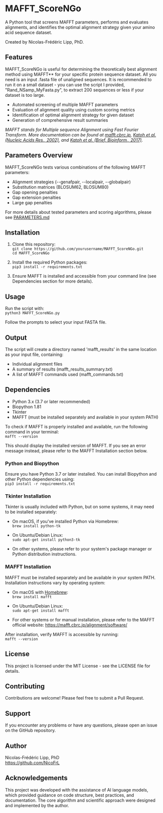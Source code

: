 # MAFFT_ScoreNGo

A Python tool that screens MAFFT parameters, performs and evaluates alignments, and identifies the optimal alignment strategy given your amino acid sequence dataset.

Created by Nicolas-Frédéric Lipp, PhD. 

## Features
MAFFT_ScoreNGo is useful for determining the theoretically best alignment method using MAFFT** for your specific protein sequence dataset. All you need is an input .fasta file of unaligned sequences. It is recommended to run it on a small dataset - you can use the script I provided, "Rand_NSamp_MyFasta.py", to extract 200 sequences or less if your dataset is too large. 

- Automated screening of multiple MAFFT parameters
- Evaluation of alignment quality using custom scoring metrics
- Identification of optimal alignment strategy for given dataset
- Generation of comprehensive result summaries



*MAFFT stands for Multiple sequence Alignment using Fast Fourier Transform. More documentation can be found at [mafft.cbrc.jp](https://mafft.cbrc.jp/alignment/software/algorithms/algorithms.html), [Katoh et al. (Nucleic Acids Res., 2002)](https://doi.org/10.1093%2Fnar%2Fgkf436), and [Katoh et al. (Brief. Bioinform., 2017)](https://doi.org/10.1093/bib/bbx108).*

## Parameters Overview

MAFFT_ScoreNGo tests various combinations of the following MAFFT parameters:
- Alignment strategies (--genafpair, --localpair, --globalpair)
- Substitution matrices (BLOSUM62, BLOSUM80)
- Gap opening penalties
- Gap extension penalties
- Large gap penalties

For more details about tested parameters and scoring algorithms, please see [PARAMETERS.md](./PARAMETERS.md)


## Installation

1. Clone this repository:  
   ```git clone https://github.com/yourusername/MAFFT_ScoreNGo.git```  
   ```cd MAFFT_ScoreNGo```

2. Install the required Python packages:  
   ```pip3 install -r requirements.txt```

3. Ensure MAFFT is installed and accessible from your command line (see Dependencies section for more details).

## Usage

Run the script with:  
```python3 MAFFT_ScoreNGo.py```

Follow the prompts to select your input FASTA file.

## Output

The script will create a directory named 'mafft_results' in the same location as your input file, containing:
- Individual alignment files
- A summary of results (mafft_results_summary.txt)
- A list of MAFFT commands used (mafft_commands.txt)

## Dependencies

- Python 3.x (3.7 or later recommended)
- Biopython 1.81
- Tkinter
- MAFFT (must be installed separately and available in your system PATH)

To check if MAFFT is properly installed and available, run the following command in your terminal:  
```mafft --version```

This should display the installed version of MAFFT. If you see an error message instead, please refer to the MAFFT Installation section below.

### Python and Biopython

Ensure you have Python 3.7 or later installed. You can install Biopython and other Python dependencies using:  
```pip3 install -r requirements.txt```

### Tkinter Installation

Tkinter is usually included with Python, but on some systems, it may need to be installed separately:

- On macOS, if you've installed Python via Homebrew:  
 ```brew install python-tk```

- On Ubuntu/Debian Linux:  
  ```sudo apt-get install python3-tk```

- On other systems, please refer to your system's package manager or Python distribution instructions.

### MAFFT Installation

MAFFT must be installed separately and be available in your system PATH. Installation instructions vary by operating system:

- On macOS with [Homebrew](https://brew.sh):  
  ```brew install mafft```

- On Ubuntu/Debian Linux:  
  ```sudo apt-get install mafft```

- For other systems or for manual installation, please refer to the MAFFT official website: https://mafft.cbrc.jp/alignment/software/

After installation, verify MAFFT is accessible by running:  
```mafft --version```

## License

This project is licensed under the MIT License - see the LICENSE file for details.

## Contributing

Contributions are welcome! Please feel free to submit a Pull Request.

## Support

If you encounter any problems or have any questions, please open an issue on the GitHub repository.

## Author

Nicolas-Frédéric Lipp, PhD  
https://github.com/NicoFrL

## Acknowledgements

This project was developed with the assistance of AI language models, which provided guidance on code structure, best practices, and documentation. The core algorithm and scientific approach were designed and implemented by the author.
